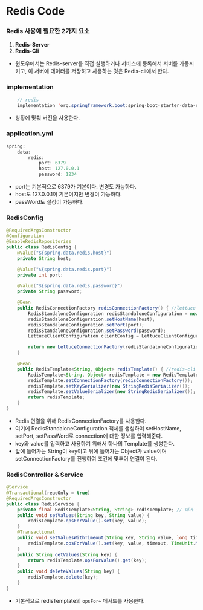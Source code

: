 # Redis Code

### Redis 사용에 필요한 2가지 요소
1. **Redis-Server**
2. **Redis-Cli**

- 윈도우에서는 Redis-server를 직접 실행하거나 서비스에 등록해서 서버를 가동시키고, 이 서버에 데이터를 저장하고 사용하는 것은 Redis-cli에서 한다.

### implementation
```java
    // redis
    implementation 'org.springframework.boot:spring-boot-starter-data-redis:2.3.1.RELEASE'
```
- 상황에 맞춰 버전을 사용한다.

### application.yml
```java
spring:
    data:
        redis:
            port: 6379
            host: 127.0.0.1
            password: 1234
```
- port는 기본적으로 6379가 기본이다. 변경도 가능하다.
- host도 127.0.0.1이 기본이지만 변경이 가능하다.
- passWord도 설정이 가능하다.

### RedisConfig
```java
@RequiredArgsConstructor
@Configuration
@EnableRedisRepositories
public class RedisConfig {
    @Value("${spring.data.redis.host}")
    private String host;

    @Value("${spring.data.redis.port}")
    private int port;

    @Value("${spring.data.redis.password}")
    private String password;

    @Bean
    public RedisConnectionFactory redisConnectionFactory() { //lettuce
        RedisStandaloneConfiguration redisStandaloneConfiguration = new RedisStandaloneConfiguration();
        redisStandaloneConfiguration.setHostName(host);
        redisStandaloneConfiguration.setPort(port);
        redisStandaloneConfiguration.setPassword(password);
        LettuceClientConfiguration clientConfig = LettuceClientConfiguration.builder().build();

        return new LettuceConnectionFactory(redisStandaloneConfiguration, clientConfig);
    }

    @Bean
    public RedisTemplate<String, Object> redisTemplate() { //redis-cli 사용을 위한 설정
        RedisTemplate<String, Object> redisTemplate = new RedisTemplate<>();
        redisTemplate.setConnectionFactory(redisConnectionFactory());
        redisTemplate.setKeySerializer(new StringRedisSerializer());
        redisTemplate.setValueSerializer(new StringRedisSerializer());
        return redisTemplate;
    }
}
```
- Redis 연결을 위해 RedisConnectionFactory를 사용한다.
- 여기에 RedisStandaloneConfiguration 객체를 생성하여 setHostName, setPort, setPassWord로 connection에 대한 정보를 입력해준다.
- key와 value를 입력하고 사용하기 위해서 하나의 Template를 생성한다. 
- 앞에 들어가는 String이 key이고 뒤에 들어가는 Object가 value이며 setConnectionFactory를 진행하여 조건에 맞추어 연결이 된다.

### RedisController & Service
```java
@Service
@Transactional(readOnly = true)
@RequiredArgsConstructor
public class RedisService {
    private final RedisTemplate<String, String> redisTemplate; // 내가 만든 config의 템플릿을 가져와서 사용한다. 많은 경우 <String, String> 으로 사용한다.
    public void setValues(String key, String value) {
        redisTemplate.opsForValue().set(key, value);
    }
    @Transactional
    public void setValuesWithTimeout(String key, String value, long timeout) { // 만료 시간을 설정해서 자동 삭제 가능
        redisTemplate.opsForValue().set(key, value, timeout, TimeUnit.MILLISECONDS);
    }
    public String getValues(String key) {
        return redisTemplate.opsForValue().get(key);
    }
    public void deleteValues(String key) {
        redisTemplate.delete(key);
    }
}
```
- 기본적으로 redisTemplate의 `opsFor~` 메서드를 사용한다.